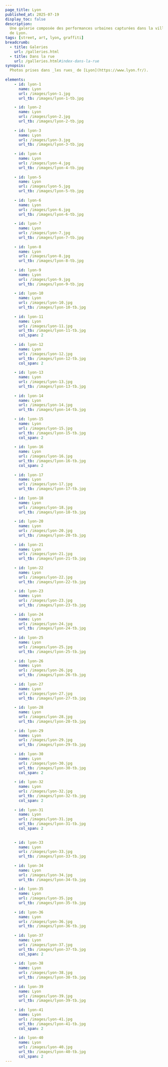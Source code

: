 ```yaml
---
page_title: Lyon
published_at: 2025-07-19
display_toc: false
description:
  Une galerie composée des performances urbaines capturées dans la ville
  de Lyon.
tags: [street, art, lyon, graffiti]
breadcrumb:
  - title: Galeries
    url: /galleries.html
  - title: Dans la rue
    url: /galleries.html#index-dans-la-rue
synopsis:
  Photos prises dans _les rues_ de [Lyon](https://www.lyon.fr/).
  
elements:
    - id: lyon-1
      name: Lyon
      url: /images/lyon-1.jpg
      url_tb: /images/lyon-1-tb.jpg

    - id: lyon-2
      name: Lyon
      url: /images/lyon-2.jpg
      url_tb: /images/lyon-2-tb.jpg
      
    - id: lyon-3
      name: Lyon
      url: /images/lyon-3.jpg
      url_tb: /images/lyon-3-tb.jpg
      
    - id: lyon-4
      name: Lyon
      url: /images/lyon-4.jpg
      url_tb: /images/lyon-4-tb.jpg
      
    - id: lyon-5
      name: Lyon
      url: /images/lyon-5.jpg
      url_tb: /images/lyon-5-tb.jpg
      
    - id: lyon-6
      name: Lyon
      url: /images/lyon-6.jpg
      url_tb: /images/lyon-6-tb.jpg
      
    - id: lyon-7
      name: Lyon
      url: /images/lyon-7.jpg
      url_tb: /images/lyon-7-tb.jpg
      
    - id: lyon-8
      name: Lyon
      url: /images/lyon-8.jpg
      url_tb: /images/lyon-8-tb.jpg
      
    - id: lyon-9
      name: Lyon
      url: /images/lyon-9.jpg
      url_tb: /images/lyon-9-tb.jpg
      
    - id: lyon-10
      name: Lyon
      url: /images/lyon-10.jpg
      url_tb: /images/lyon-10-tb.jpg
  
    - id: lyon-11
      name: Lyon
      url: /images/lyon-11.jpg
      url_tb: /images/lyon-11-tb.jpg
      col_span: 2
      
    - id: lyon-12
      name: Lyon
      url: /images/lyon-12.jpg
      url_tb: /images/lyon-12-tb.jpg
      col_span: 2
      
    - id: lyon-13
      name: Lyon
      url: /images/lyon-13.jpg
      url_tb: /images/lyon-13-tb.jpg
      
    - id: lyon-14
      name: Lyon
      url: /images/lyon-14.jpg
      url_tb: /images/lyon-14-tb.jpg
      
    - id: lyon-15
      name: Lyon
      url: /images/lyon-15.jpg
      url_tb: /images/lyon-15-tb.jpg
      col_span: 2 
      
    - id: lyon-16
      name: Lyon
      url: /images/lyon-16.jpg
      url_tb: /images/lyon-16-tb.jpg
      col_span: 2
      
    - id: lyon-17
      name: Lyon
      url: /images/lyon-17.jpg
      url_tb: /images/lyon-17-tb.jpg
      
    - id: lyon-18
      name: Lyon
      url: /images/lyon-18.jpg
      url_tb: /images/lyon-18-tb.jpg
      
    - id: lyon-20
      name: Lyon
      url: /images/lyon-20.jpg
      url_tb: /images/lyon-20-tb.jpg
      
    - id: lyon-21
      name: Lyon
      url: /images/lyon-21.jpg
      url_tb: /images/lyon-21-tb.jpg
      
    - id: lyon-22
      name: Lyon
      url: /images/lyon-22.jpg
      url_tb: /images/lyon-22-tb.jpg
      
    - id: lyon-23
      name: Lyon
      url: /images/lyon-23.jpg
      url_tb: /images/lyon-23-tb.jpg
      
    - id: lyon-24
      name: Lyon
      url: /images/lyon-24.jpg
      url_tb: /images/lyon-24-tb.jpg
      
    - id: lyon-25
      name: Lyon
      url: /images/lyon-25.jpg
      url_tb: /images/lyon-25-tb.jpg
      
    - id: lyon-26
      name: Lyon
      url: /images/lyon-26.jpg
      url_tb: /images/lyon-26-tb.jpg
      
    - id: lyon-27
      name: Lyon
      url: /images/lyon-27.jpg
      url_tb: /images/lyon-27-tb.jpg
      
    - id: lyon-28
      name: Lyon
      url: /images/lyon-28.jpg
      url_tb: /images/lyon-28-tb.jpg
      
    - id: lyon-29
      name: Lyon
      url: /images/lyon-29.jpg
      url_tb: /images/lyon-29-tb.jpg
      
    - id: lyon-30
      name: Lyon
      url: /images/lyon-30.jpg
      url_tb: /images/lyon-30-tb.jpg
      col_span: 2
      
    - id: lyon-32
      name: Lyon
      url: /images/lyon-32.jpg
      url_tb: /images/lyon-32-tb.jpg
      col_span: 2
      
    - id: lyon-31
      name: Lyon
      url: /images/lyon-31.jpg
      url_tb: /images/lyon-31-tb.jpg
      col_span: 2
      
      
    - id: lyon-33
      name: Lyon
      url: /images/lyon-33.jpg
      url_tb: /images/lyon-33-tb.jpg
      
    - id: lyon-34
      name: Lyon
      url: /images/lyon-34.jpg
      url_tb: /images/lyon-34-tb.jpg
      
    - id: lyon-35
      name: Lyon
      url: /images/lyon-35.jpg
      url_tb: /images/lyon-35-tb.jpg
      
    - id: lyon-36
      name: Lyon
      url: /images/lyon-36.jpg
      url_tb: /images/lyon-36-tb.jpg
      
    - id: lyon-37
      name: Lyon
      url: /images/lyon-37.jpg
      url_tb: /images/lyon-37-tb.jpg
      col_span: 2
      
    - id: lyon-38
      name: Lyon
      url: /images/lyon-38.jpg
      url_tb: /images/lyon-38-tb.jpg
      
    - id: lyon-39
      name: Lyon
      url: /images/lyon-39.jpg
      url_tb: /images/lyon-39-tb.jpg
      
    - id: lyon-41
      name: Lyon
      url: /images/lyon-41.jpg
      url_tb: /images/lyon-41-tb.jpg
      col_span: 2
      
    - id: lyon-40
      name: Lyon
      url: /images/lyon-40.jpg
      url_tb: /images/lyon-40-tb.jpg
      col_span: 2
---
```

